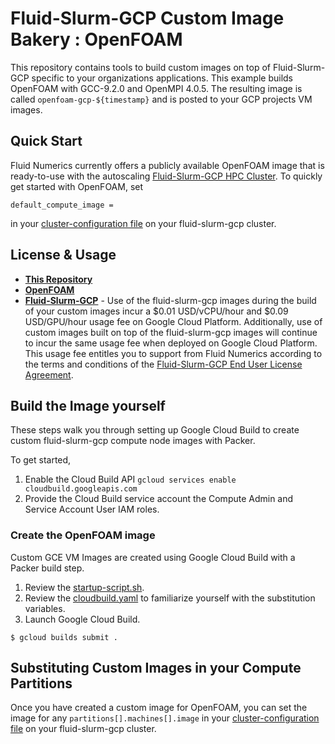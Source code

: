 # Fluid-Slurm-GCP Custom Image Bakery : OpenFOAM
This repository contains tools to build custom images on top of Fluid-Slurm-GCP specific to your organizations applications.
This example builds OpenFOAM with GCC-9.2.0 and OpenMPI 4.0.5. The resulting image is called `openfoam-gcp-${timestamp}` and is posted to your GCP projects VM images.


## Quick Start
Fluid Numerics currently offers a publicly available OpenFOAM image that is ready-to-use with the autoscaling [Fluid-Slurm-GCP HPC Cluster](https://console.cloud.google.com/marketplace/details/fluid-cluster-ops/fluid-slurm-gcp). To quickly get started with OpenFOAM, set
```
default_compute_image =
```
in your [cluster-configuration file](https://help.fluidnumerics.com/slurm-gcp/documentation/cluster-services) on your fluid-slurm-gcp cluster.

## License & Usage
*  [**This Repository**](./LICENSE)
*  [**OpenFOAM**](https://openfoam.org/licence/)
*  [**Fluid-Slurm-GCP**](https://help.fluidnumerics.com/slurm-gcp/eula) - Use of the fluid-slurm-gcp images during the build of your custom images incur a $0.01 USD/vCPU/hour and $0.09 USD/GPU/hour usage fee on Google Cloud Platform. Additionally, use of custom images built on top of the fluid-slurm-gcp images will continue to incur the same usage fee when deployed on Google Cloud Platform. This usage fee entitles you to support from Fluid Numerics according to the terms and conditions of the [Fluid-Slurm-GCP End User License Agreement](https://help.fluidnumerics.com/slurm-gcp/eula).

## Build the Image yourself
These steps walk you through setting up Google Cloud Build to create custom fluid-slurm-gcp compute node images with Packer.

To get started,
1. Enable the Cloud Build API `gcloud services enable cloudbuild.googleapis.com`
2. Provide the Cloud Build service account the Compute Admin and Service Account User IAM roles.

### Create the OpenFOAM image
Custom GCE VM Images are created using Google Cloud Build with a Packer build step. 

1. Review the [startup-script.sh](./startup-script.sh).
2. Review the [cloudbuild.yaml](./cloudbuild.yaml) to familiarize yourself with the substitution variables.
3. Launch Google Cloud Build.
```
$ gcloud builds submit .
```

## Substituting Custom Images in your Compute Partitions
Once you have created a custom image for OpenFOAM, you can set the image for any `partitions[].machines[].image` in your [cluster-configuration file](https://help.fluidnumerics.com/slurm-gcp/documentation/cluster-services) on your fluid-slurm-gcp cluster.


